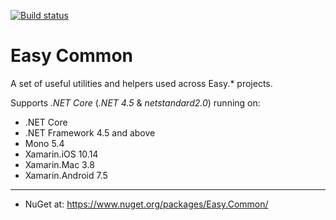[![Build status](https://ci.appveyor.com/api/projects/status/ar3dp6i0kg9ii80o?svg=true)](https://ci.appveyor.com/project/NimaAra/easy-common)

# Easy Common
A set of useful utilities and helpers used across Easy.* projects.

Supports _.NET Core_ (_.NET 4.5_ & _netstandard2.0_) running on:
* .NET Core
* .NET Framework 4.5 and above
* Mono 5.4
* Xamarin.iOS 10.14
* Xamarin.Mac 3.8
* Xamarin.Android 7.5
___

* NuGet at: https://www.nuget.org/packages/Easy.Common/
